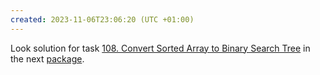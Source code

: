 ```yaml
---
created: 2023-11-06T23:06:20 (UTC +01:00)
---
```

Look solution for task [108. Convert Sorted Array to Binary Search Tree](https://leetcode.com/problems/convert-sorted-array-to-binary-search-tree/?envType=study-plan-v2&envId=top-interview-150) in the next
[package](../../../../../LeetCode/LeetCode_75_Level_2/Day_9_Binary_Search_Tree/Easy/Convert_Sorted_Array_to_Binary_Search_Tree/Recursion/Solution.java).